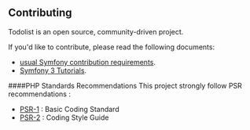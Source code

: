 Contributing
------------

Todolist is an open source, community-driven project.

If you'd like to contribute, please read the following documents:

-   [usual Symfony contribution requirements](https://symfony.com/doc/current/contributing/index.html).
-   [Symfony 3 Tutorials](https://symfonycasts.com/tracks/symfony3).


####PHP Standards Recommendations
This project strongly follow PSR recommendations :
- [PSR-1](https://www.php-fig.org/psr/psr-1/) : Basic Coding Standard
- [PSR-2](https://www.php-fig.org/psr/psr-2/) : Coding Style Guide